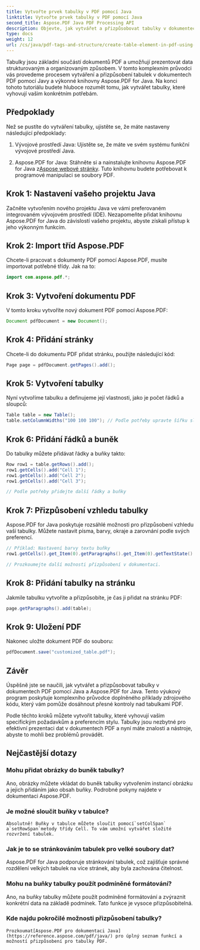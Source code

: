 ```yaml
---
title: Vytvořte prvek tabulky v PDF pomocí Java
linktitle: Vytvořte prvek tabulky v PDF pomocí Java
second_title: Aspose.PDF Java PDF Processing API
description: Objevte, jak vytvářet a přizpůsobovat tabulky v dokumentech PDF pomocí Java a Aspose.PDF pro Java. Postupujte podle našeho podrobného průvodce s příklady zdrojového kódu pro přesnou kontrolu nad tabulkami PDF.
type: docs
weight: 12
url: /cs/java/pdf-tags-and-structure/create-table-element-in-pdf-using-java/
---
```



Tabulky jsou základní součástí dokumentů PDF a umožňují prezentovat data strukturovaným a organizovaným způsobem. V tomto komplexním průvodci vás provedeme procesem vytváření a přizpůsobení tabulek v dokumentech PDF pomocí Javy a výkonné knihovny Aspose.PDF for Java. Na konci tohoto tutoriálu budete hluboce rozumět tomu, jak vytvářet tabulky, které vyhovují vašim konkrétním potřebám.

## Předpoklady

Než se pustíte do vytváření tabulky, ujistěte se, že máte nastaveny následující předpoklady:

1. Vývojové prostředí Java: Ujistěte se, že máte ve svém systému funkční vývojové prostředí Java.

2.  Aspose.PDF for Java: Stáhněte si a nainstalujte knihovnu Aspose.PDF for Java z[Aspose webové stránky](https://releases.aspose.com/pdf/java/). Tuto knihovnu budete potřebovat k programové manipulaci se soubory PDF.

## Krok 1: Nastavení vašeho projektu Java

Začněte vytvořením nového projektu Java ve vámi preferovaném integrovaném vývojovém prostředí (IDE). Nezapomeňte přidat knihovnu Aspose.PDF for Java do závislostí vašeho projektu, abyste získali přístup k jeho výkonným funkcím.

## Krok 2: Import tříd Aspose.PDF

Chcete-li pracovat s dokumenty PDF pomocí Aspose.PDF, musíte importovat potřebné třídy. Jak na to:

```java
import com.aspose.pdf.*;
```

## Krok 3: Vytvoření dokumentu PDF

V tomto kroku vytvoříte nový dokument PDF pomocí Aspose.PDF:

```java
Document pdfDocument = new Document();
```

## Krok 4: Přidání stránky

Chcete-li do dokumentu PDF přidat stránku, použijte následující kód:

```java
Page page = pdfDocument.getPages().add();
```

## Krok 5: Vytvoření tabulky

Nyní vytvoříme tabulku a definujeme její vlastnosti, jako je počet řádků a sloupců:

```java
Table table = new Table();
table.setColumnWidths("100 100 100"); // Podle potřeby upravte šířku sloupců
```

## Krok 6: Přidání řádků a buněk

Do tabulky můžete přidávat řádky a buňky takto:

```java
Row row1 = table.getRows().add();
row1.getCells().add("Cell 1");
row1.getCells().add("Cell 2");
row1.getCells().add("Cell 3");

// Podle potřeby přidejte další řádky a buňky
```

## Krok 7: Přizpůsobení vzhledu tabulky

Aspose.PDF for Java poskytuje rozsáhlé možnosti pro přizpůsobení vzhledu vaší tabulky. Můžete nastavit písma, barvy, okraje a zarovnání podle svých preferencí.

```java
// Příklad: Nastavení barvy textu buňky
row1.getCells().get_Item(0).getParagraphs().get_Item(0).getTextState().setForegroundColor(Color.getRed());

// Prozkoumejte další možnosti přizpůsobení v dokumentaci.
```

## Krok 8: Přidání tabulky na stránku

Jakmile tabulku vytvoříte a přizpůsobíte, je čas ji přidat na stránku PDF:

```java
page.getParagraphs().add(table);
```

## Krok 9: Uložení PDF

Nakonec uložte dokument PDF do souboru:

```java
pdfDocument.save("customized_table.pdf");
```

## Závěr

Úspěšně jste se naučili, jak vytvářet a přizpůsobovat tabulky v dokumentech PDF pomocí Java a Aspose.PDF for Java. Tento výukový program poskytuje komplexního průvodce doplněného příklady zdrojového kódu, který vám pomůže dosáhnout přesné kontroly nad tabulkami PDF.

Podle těchto kroků můžete vytvořit tabulky, které vyhovují vašim specifickým požadavkům a preferencím stylu. Tabulky jsou nezbytné pro efektivní prezentaci dat v dokumentech PDF a nyní máte znalosti a nástroje, abyste to mohli bez problémů provádět.

## Nejčastější dotazy

### Mohu přidat obrázky do buněk tabulky?
   Ano, obrázky můžete vkládat do buněk tabulky vytvořením instancí obrázku a jejich přidáním jako obsah buňky. Podrobné pokyny najdete v dokumentaci Aspose.PDF.

### Je možné sloučit buňky v tabulce?
    Absolutně! Buňky v tabulce můžete sloučit pomocí`setColSpan` a`setRowSpan`metody třídy Cell. To vám umožní vytvářet složité rozvržení tabulek.

### Jak je to se stránkováním tabulek pro velké soubory dat?
   Aspose.PDF for Java podporuje stránkování tabulek, což zajišťuje správné rozdělení velkých tabulek na více stránek, aby byla zachována čitelnost.

### Mohu na buňky tabulky použít podmíněné formátování?
   Ano, na buňky tabulky můžete použít podmíněné formátování a zvýraznit konkrétní data na základě podmínek. Tato funkce je vysoce přizpůsobitelná.

### Kde najdu pokročilé možnosti přizpůsobení tabulky?
    Prozkoumat[Aspose.PDF pro dokumentaci Java](https://reference.aspose.com/pdf/java/) pro úplný seznam funkcí a možností přizpůsobení pro tabulky PDF.